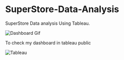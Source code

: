 # SuperStore-Data-Analysis
SuperStore Data analysis Using Tableau.

![Dashboard Gif](Super_store.gif)

To check my dashboard in tableau public

![Tableau](https://public.tableau.com/profile/pradeep.gurunathan#!/vizhome/SuperStore_Category_Review/Dashboard1)
